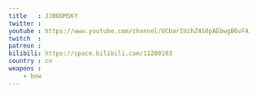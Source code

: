 ```yaml
---
title   : JJBOOMSKY
twitter :
youtube : https://www.youtube.com/channel/UCbarIUihZ4S0pAEbwgB6vFA
twitch  :
patreon :
bilibili: https://space.bilibili.com/11280193
country : cn
weapons :
    - bow
---
```

